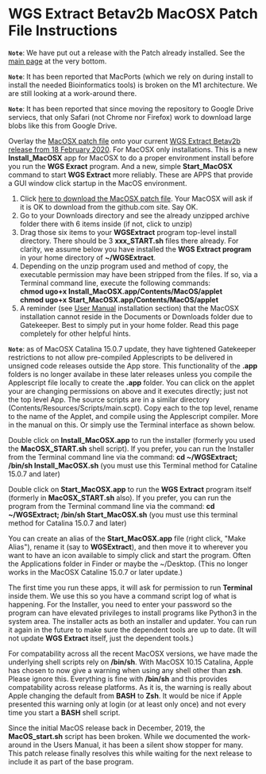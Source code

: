# WGS Extract Betav2b MacOSX Patch File Instructions
**`Note`**: We have put out a release with the Patch already installed.  See the [main page](https://wgsextract.github.io) at the very bottom.

**`Note`**: It has been reported that MacPorts (which we rely on during install to install the needed Bioinformatics tools) is broken on the M1 architecture.  We are still looking at a work-around there.

**`Note`**: It has been reported that since moving the repository to Google Drive serviecs, that only Safari (not Chrome nor Firefox) work to download large blobs like this from Google Drive.

Overlay the [MacOSX patch file](https://github.com/WGSExtract/WGSExtract-Dev/blob/master/WGSExtract_MacOSX_Patch.zip) onto your current [WGS Extract Betav2b release from 18 February 2020](https://github.com/WGSExtract/WGSExtract-Dev/blob/master/Docs/README.md). For MacOSX only installations. This is a new **Install_MacOSX** app for MacOSX to do a proper environment install before you run the **WGS Exract** program. And a new, simple **Start_MacOSX** command to start **WGS Extract** more reliably. These are APPS that provide a GUI window click startup in the MacOS environment.

1. Click [here to download the MacOSX patch file](https://github.com/WGSExtract/WGSExtract-Dev/blob/master/WGSExtract_MacOSX_Patch.zip). 
Your MacOSX will ask if it is OK to download from the github.com site.  Say OK.
2. Go to your Downloads directory and see the already unzipped archive folder there with 6 items inside (if not, click to unzip)
3. Drag those six items to your **WGSExtract** program top-level install directory.  There should be 3 **xxx_START.sh** files there already. For clarity, we assume below you have installed the **WGS Extract program** in your home directory of **~/WGSExtract**.
4. Depending on the unzip program used and method of copy, the executable permission may have been stripped from the files.  If so, via a Terminal command line, execute the following commands:  
   **chmod ugo+x Install_MacOSX.app/Contents/MacOS/applet**  
   **chmod ugo+x Start_MacOSX.app/Contents/MacOS/applet**
5. A reminder (see [User Manual](http://bit.ly/36Jdpnq) installation section) that the MacOSX installation cannot reside in the Documents or Downloads folder due to Gatekeeper.  Best to simply put in your home folder. Read this page completely for other helpful hints.

**`Note`**: as of MacOSX Catalina 15.0.7 update, they have tightened Gatekeeper restrictions to not allow pre-compiled Applescripts to be delivered in unsigned code releases outside the App store. This functionality of the **.app** folders is no longer availabe in these later releases unless you compile the Applescript file locally to create the **.app** folder. You can click on the applet your are changing permissions on above and it executes directly; just not the top level App.  The source scripts are in a similar directory (Contents/Resources/Scripts/main.scpt).  Copy each to the top level, rename to the name of the Applet, and compile using the Applescript compiler.  More in the manual on this. Or simply use the Terminal interface as shown below.

Double click on **Install_MacOSX.app** to run the installer (formerly you used the **MacOSX_START.sh** shell script). If you prefer, you can run the Installer from the Terminal command line via the command: **cd ~/WGSExtract; /bin/sh Install_MacOSX.sh** (you must use this Terminal method for Cataline 15.0.7 and later)

Double click on **Start_MacOSX.app** to run the **WGS Extract** program itself (formerly in **MacOSX_START.sh** also).  If you prefer, you can run the program from the Terminal command line via the command: **cd ~/WGSExtract; /bin/sh Start_MacOSX.sh** (you must use this terminal method for Catalina 15.0.7 and later)

You can create an alias of the **Start_MacOSX.app** file (right click, "Make Alias"), rename it (say to **WGSExtract**), 
and then move it to wherever you want to have an icon available to simply click and start the program.  Often the Applications
folder in Finder or maybe the ~/Desktop. (This no longer works in the MacOSX Cataline 15.0.7 or later update.)

The first time you run these apps, it will ask for permission to run **Terminal** inside them.  We use this so you have a command script log of what is happening.  For the Installer, you need to enter your password so the program can have elevated privileges to install programs like Python3 in the system area.  The installer acts as both an installer and updater.  You can run it again in the future to make sure the dependent tools are up to date. (It will not update **WGS Extract** itself, just the dependent tools.)

For compatability across all the recent MacOSX versions, we have made the underlying shell scripts rely on **/bin/sh**.  With MacOSX 10.15 Catalina, Apple has chosen to now give a warning when using any shell other than **zsh**. Please ignore this.  Everything is fine with **/bin/sh** and this provides compatability across release platforms. As it is, the warning is really about Apple changing the default from **BASH** to **Zsh**. It would be nice if Apple presented this warning only at login (or at least only once) and not every time you start a **BASH** shell script.

Since the initial MacOS release back in December, 2019, the **MacOS_start.sh** script has been broken. 
While we documented the work-around in the Users Manual, it has been a silent show stopper for
many. This patch release finally resolves this while waiting for the next release to include it as part of the base program.
